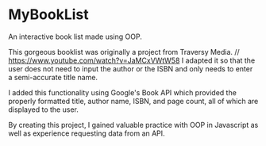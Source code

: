 # MyBookList
An interactive book list made using OOP.

This gorgeous booklist was originally a project from Traversy Media. // https://www.youtube.com/watch?v=JaMCxVWtW58
I adapted it so that the user does not need to input the author or the ISBN
and only needs to enter a semi-accurate title name.

I added this functionality using Google's Book API which provided
the properly formatted title, author name, ISBN, and page count, 
all of which are displayed to the user.

By creating this project, I gained valuable practice with OOP in Javascript 
as well as experience requesting data from an API.
